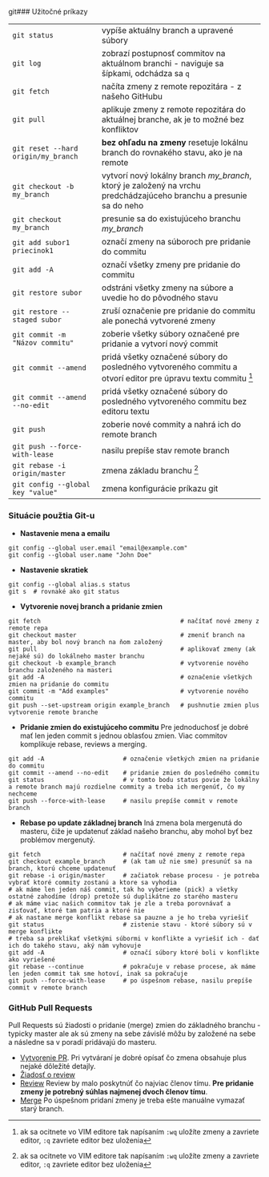 git### Užitočné príkazy

|  |  |
| --- | --- |
| `git status` | vypíše aktuálny branch a upravené súbory |
| `git log` | zobrazí postupnosť commitov na aktuálnom branchi - naviguje sa šípkami, odchádza sa `q` |
| `git fetch` | načíta zmeny z remote repozitára - z našeho GitHubu |
| `git pull` | aplikuje zmeny z remote repozitára do aktuálnej branche, ak je to možné bez konfliktov |
| `git reset --hard origin/my_branch` | **bez ohľadu na zmeny** resetuje lokálnu branch do rovnakého stavu, ako je na remote |
| `git checkout -b my_branch` | vytvorí nový lokálny branch *my_branch*, ktorý je založený na vrchu predchádzajúceho branchu a presunie sa do neho |
| `git checkout my_branch` | presunie sa do existujúceho branchu *my_branch* |
| `git add subor1 priecinok1` | označí zmeny na súboroch pre pridanie do commitu |
| `git add -A` | označí všetky zmeny pre pridanie do commitu |
| `git restore subor` | odstráni všetky zmeny na súbore a uvedie ho do pôvodného stavu |
| `git restore --staged subor` | zruší označenie pre pridanie do commitu ale ponechá vytvorené zmeny |
| `git commit -m "Názov commitu"` | zoberie všetky súbory označené pre pridanie a vytvorí nový commit |
| `git commit --amend` | pridá všetky označené súbory do posledného vytvoreného commitu a otvorí editor pre úpravu textu commitu [^1] |
| `git commit --amend --no-edit` | pridá všetky označené súbory do posledného vytvoreného commitu bez editoru textu |
| `git push` | zoberie nové commity a nahrá ich do remote branch |
| `git push --force-with-lease` | nasilu prepíše stav remote branch |
| `git rebase -i origin/master` | zmena základu branchu [^1] |
| `git config --global key "value"` | zmena konfigurácie príkazu git |

[^1]: ak sa ocitnete vo VIM editore tak napísaním `:wq` uložíte zmeny a zavriete editor, `:q` zavriete editor bez uloženia

### Situácie použtia Git-u

- **Nastavenie mena a emailu**
```
git config --global user.email "email@example.com"
git config --global user.name "John Doe"
```

- **Nastavenie skratiek**
```
git config --global alias.s status
git s  # rovnaké ako git status
```

- **Vytvorenie novej branch a pridanie zmien**
```
git fetch                                       # načítať nové zmeny z remote repa
git checkout master                             # zmeniť branch na master, aby bol nový branch na ňom založený
git pull                                        # aplikovať zmeny (ak nejaké sú) do lokálneho master branchu
git checkout -b example_branch                  # vytvorenie nového branchu založeného na masteri
git add -A                                      # označenie všetkých zmien na pridanie do commitu
git commit -m "Add examples"                    # vytvorenie nového commitu
git push --set-upstream origin example_branch   # pushnutie zmien plus vytvorenie remote branche
```

- **Pridanie zmien do existujúceho commitu**
Pre jednoduchosť je dobré mať len jeden commit s jednou oblasťou zmien. Viac commitov komplikuje rebase, reviews a merging.
```
git add -A                      # označenie všetkých zmien na pridanie do commitu
git commit --amend --no-edit    # pridanie zmien do posledného commitu
git status                      # v tomto bodu status povie že lokálny a remote branch majú rozdielne commity a treba ich mergenúť, čo my nechceme
git push --force-with-lease     # nasilu prepíše commit v remote branch
```
- **Rebase po update základnej branch**
Iná zmena bola mergenutá do masteru, čiže je updatenuť základ našeho branchu, aby mohol byť bez problémov mergenutý.
```
git fetch                       # načítať nové zmeny z remote repa
git checkout example_branch     # (ak tam už nie sme) presunúť sa na branch, ktorú chceme updatenuť
git rebase -i origin/master     # začiatok rebase procesu - je potreba vybrať ktoré commity zostanú a ktore sa vyhodia
# ak máme len jeden náš commit, tak ho vyberieme (pick) a všetky ostatné zahodíme (drop) pretože sú duplikátne zo starého masteru
# ak máme viac našich commitov tak je zle a treba porovnávať a zisťovať, ktoré tam patria a ktoré nie
# ak nastane merge konflikt rebase sa pauzne a je ho treba vyriešiť
git status                      # zistenie stavu - ktoré súbory sú v merge konflikte
# treba sa preklikať všetkými súbormi v konflikte a vyriešiť ich - dať ich do takého stavu, aký nám vyhovuje 
git add -A                      # označí súbory ktoré boli v konflikte ako vyriešené
git rebase --continue           # pokračuje v rebase procese, ak máme len jeden commit tak sme hotoví, inak sa pokračuje
git push --force-with-lease     # po úspešnom rebase, nasilu prepíše commit v remote branch
```

### GitHub Pull Requests
Pull Requests sú žiadosti o pridanie (merge) zmien do základného branchu - typicky master ale ak sú zmeny na sebe závislé
môžu by založené na sebe a následne sa v poradí pridávajú do masteru.
- [Vytvorenie PR](https://docs.github.com/en/pull-requests/collaborating-with-pull-requests/proposing-changes-to-your-work-with-pull-requests/creating-a-pull-request?tool=webui).
Pri vytváraní je dobré opísať čo zmena obsahuje plus nejaké dôležité detajly.
- [Žiadosť o review](https://docs.github.com/en/pull-requests/collaborating-with-pull-requests/proposing-changes-to-your-work-with-pull-requests/requesting-a-pull-request-review)
- [Review](https://docs.github.com/en/pull-requests/collaborating-with-pull-requests/reviewing-changes-in-pull-requests/about-pull-request-reviews)
Review by malo poskytnúť čo najviac členov tímu. **Pre pridanie zmeny je potrebný súhlas najmenej dvoch členov tímu**.
- [Merge](https://docs.github.com/en/pull-requests/collaborating-with-pull-requests/incorporating-changes-from-a-pull-request/about-pull-request-merges)
Po úspešnom pridaní zmeny je treba ešte manuálne vymazať starý branch.
